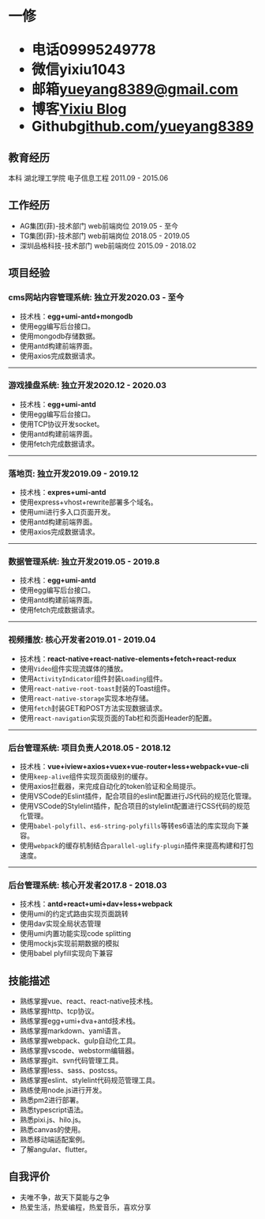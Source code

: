 <h1>
  <span>一修</span>
  <ul>
    <li><span>电话</span>09995249778</li>
    <li><span>微信</span>yixiu1043</li>
    <li><span>邮箱</span><a href="https://mail.google.com" target="_blank">yueyang8389@gmail.com</a></li>
    <li><span>博客</span><a href="https://yixiu1043.top" target="_blank">Yixiu Blog</a></li>
    <li><span>Github</span><a href="https://github.com/yueyang8389" target="_blank">github.com/yueyang8389</a></li>
  </ul>
</h1>

## 教育经历
本科 湖北理工学院 电子信息工程 <span class="right">2011.09 - 2015.06</span>


## 工作经历
- AG集团(菲)-技术部门 web前端岗位 <span class="right">2019.05 - 至今</span><br>
- TG集团(菲)-技术部门 web前端岗位 <span class="right">2018.05 - 2019.05</span><br>
- 深圳品格科技-技术部门 web前端岗位 <span class="right">2015.09 - 2018.02</span><br>

<!-- * 获得荣誉：**xxxxxxxxxxxxxxxxxxxxxx** -->

## 项目经验
### cms网站内容管理系统<span class="role">:&nbsp;独立开发</span><span class="right">2020.03 - 至今</span>
* 技术栈：**egg+umi-antd+mongodb**
* 使用egg编写后台接口。
* 使用mongodb存储数据。
* 使用antd构建前端界面。
* 使用axios完成数据请求。

---

### 游戏操盘系统<span class="role">:&nbsp;独立开发</span><span class="right">2020.12 - 2020.03</span>
* 技术栈：**egg+umi-antd**
* 使用egg编写后台接口。
* 使用TCP协议开发socket。
* 使用antd构建前端界面。
* 使用fetch完成数据请求。

---

### 落地页<span class="role">:&nbsp;独立开发</span><span class="right">2019.09 - 2019.12</span>
* 技术栈：**expres+umi-antd**
* 使用express+vhost+rewrite部署多个域名。
* 使用umi进行多入口页面开发。
* 使用antd构建前端界面。
* 使用axios完成数据请求。

---

### 数据管理系统<span class="role">:&nbsp;独立开发</span><span class="right">2019.05 - 2019.8</span>
* 技术栈：**egg+umi-antd**
* 使用egg编写后台接口。
* 使用antd构建前端界面。
* 使用fetch完成数据请求。

---

### 视频播放<span class="role">:&nbsp;核心开发者</span><span class="right">2019.01 - 2019.04</span>
* 技术栈：**react-native+react-native-elements+fetch+react-redux**
* 使用`Video`组件实现流媒体的播放。
* 使用`ActivityIndicator`组件封装`Loading`组件。
* 使用`react-native-root-toast`封装的Toast组件。
* 使用`react-native-storage`实现本地存储。
* 使用`fetch`封装GET和POST方法实现数据请求。
* 使用`react-navigation`实现页面的Tab栏和页面Header的配置。

---

### 后台管理系统<span class="role">:&nbsp;项目负责人</span><span class="right">2018.05 - 2018.12</span>
* 技术栈：**vue+iview+axios+vuex+vue-router+less+webpack+vue-cli**
* 使⽤`keep-alive`组件实现页⾯级别的缓存。
* 使用axios拦截器，来完成自动化的token验证和全局提示。
* 使用VSCode的Eslint插件，配合项目的eslint配置进行JS代码的规范化管理。
* 使用VSCode的Stylelint插件，配合项目的stylelint配置进行CSS代码的规范化管理。
* 使用`babel-polyfill`、`es6-string-polyfills`等转es6语法的库实现向下兼容。
* 使用`webpack`的缓存机制结合`parallel-uglify-plugin`插件来提高构建和打包速度。

---

### 后台管理系统<span class="role">:&nbsp;核心开发者</span><span class="right">2017.8 - 2018.03</span>
* 技术栈：**antd+react+umi+dav+less+webpack**
* 使用umi的约定式路由实现页面跳转
* 使用dav实现全局状态管理
* 使用umi内置功能实现code splitting
* 使用mockjs实现前期数据的模拟
* 使用babel plyfill实现向下兼容


## 技能描述
* 熟练掌握vue、react、react-native技术栈。
* 熟练掌握http、tcp协议。
* 熟练掌握egg+umi+dva+antd技术栈。
* 熟练掌握markdown、yaml语言。
* 熟练掌握webpack、gulp自动化工具。
* 熟练掌握vscode、webstorm编辑器。
* 熟练掌握git、svn代码管理工具。
* 熟练掌握less、sass、postcss。
* 熟练掌握eslint、stylelint代码规范管理工具。
* 熟练使用node.js进行开发。
* 熟悉pm2进行部署。
* 熟悉typescript语法。
* 熟悉pixi.js、hilo.js。
* 熟悉canvas的使用。
* 熟悉移动端适配案例。
* 了解angular、flutter。

## 自我评价
* 夫唯不争，故天下莫能与之争
* 热爱生活，热爱编程，热爱音乐，喜欢分享
